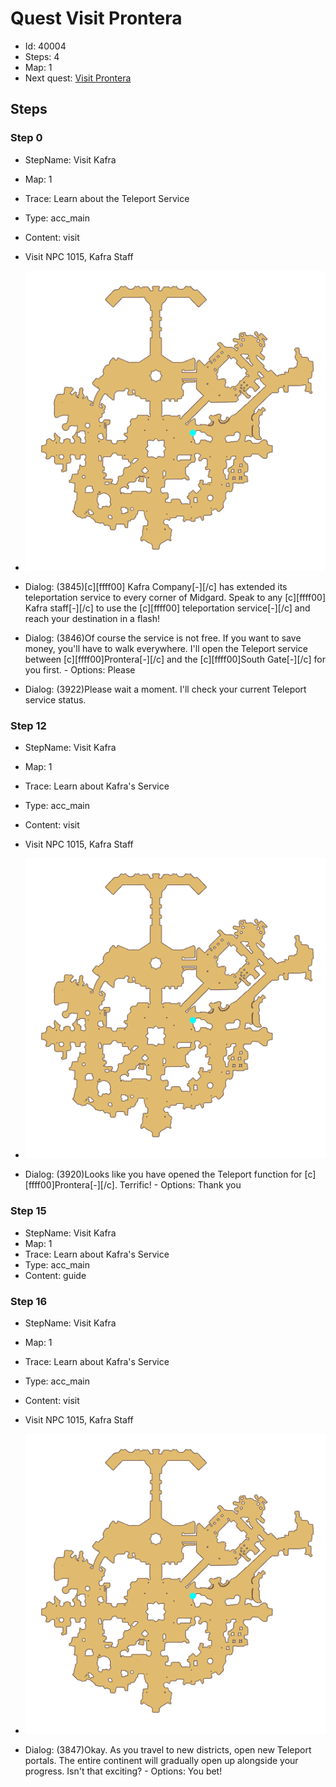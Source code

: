 # Quest Visit Prontera

- Id: 40004
- Steps: 4
- Map: 1
- Next quest: [Visit Prontera](40007.md)

## Steps

### Step 0
- StepName:  Visit Kafra
- Map:  1
- Trace:  Learn about the Teleport Service
- Type:  acc_main
- Content:  visit
- Visit NPC 1015, Kafra Staff

- ![images/40004_0.png](images/40004_0.png)
- Dialog: (3845)[c][ffff00] Kafra Company[-][/c] has extended its teleportation service to every corner of Midgard. Speak to any [c][ffff00] Kafra staff[-][/c] to use the [c][ffff00] teleportation service[-][/c] and reach your destination in a flash!
- Dialog: (3846)Of course the service is not free. If you want to save money, you'll have to walk everywhere. I'll open the Teleport service between [c][ffff00]Prontera[-][/c] and the [c][ffff00]South Gate[-][/c] for you first. - Options: Please
- Dialog: (3922)Please wait a moment. I'll check your current Teleport service status.


### Step 12
- StepName:  Visit Kafra
- Map:  1
- Trace:  Learn about Kafra's Service
- Type:  acc_main
- Content:  visit
- Visit NPC 1015, Kafra Staff

- ![images/40004_12.png](images/40004_12.png)
- Dialog: (3920)Looks like you have opened the Teleport function for [c][ffff00]Prontera[-][/c]. Terrific! - Options: Thank you


### Step 15
- StepName:  Visit Kafra
- Map:  1
- Trace:  Learn about Kafra's Service
- Type:  acc_main
- Content:  guide


### Step 16
- StepName:  Visit Kafra
- Map:  1
- Trace:  Learn about Kafra's Service
- Type:  acc_main
- Content:  visit
- Visit NPC 1015, Kafra Staff

- ![images/40004_16.png](images/40004_16.png)
- Dialog: (3847)Okay. As you travel to new districts, open new Teleport portals. The entire continent will gradually open up alongside your progress. Isn't that exciting? - Options: You bet!


